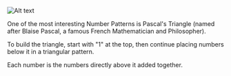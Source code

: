 ![Alt text](https://github.com/tilemachoscfu/SummerofCode-2017/blob/master/pascalsTriangle/pascal.hex2.gif)


One of the most interesting Number Patterns is Pascal's Triangle (named after Blaise Pascal, a famous French Mathematician and Philosopher).

To build the triangle, start with "1" at the top, then continue placing numbers below it in a triangular pattern. 

Each number is the numbers directly above it added together.
